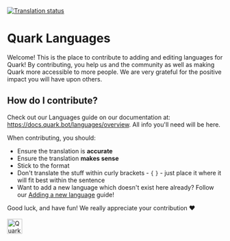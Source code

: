 <a href="https://languages.quark.bot/engage/quark-bot/">
<img src="https://languages.quark.bot/widget/quark-bot/svg-badge.svg" alt="Translation status" />
</a>

# Quark Languages
Welcome! This is the place to contribute to adding and editing languages for Quark! By contributing, you help us and the community as well as making Quark more accessible to more people. We are very grateful for the positive impact you will have upon others.

## How do I contribute?
Check out our Languages guide on our documentation at: https://docs.quark.bot/languages/overview. All info you'll need will be here.

When contributing, you should:

- Ensure the translation is **accurate**
- Ensure the translation **makes sense**
- Stick to the format
- Don't translate the stuff within curly brackets - `{` `}` - just place it where it will fit best within the sentence
- Want to add a new language which doesn't exist here already? Follow our [Adding a new language](https://docs.quark.bot/languages/add-language) guide!

Good luck, and have fun! We really appreciate your contribution ❤️
<br/><br/><img src="https://quark.bot/quark.png" alt="Quark Logo" width="35"/>
